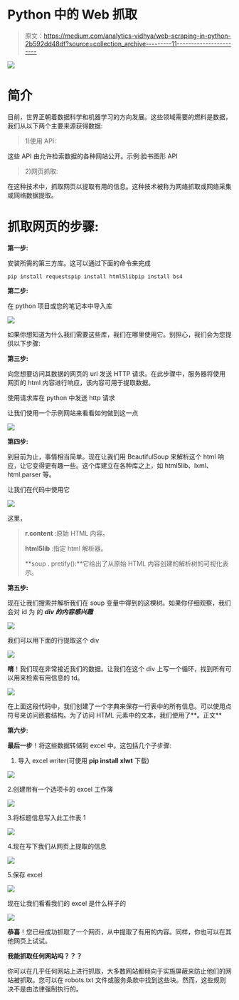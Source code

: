 # Python 中的 Web 抓取

> 原文：<https://medium.com/analytics-vidhya/web-scraping-in-python-2b592dd48df?source=collection_archive---------11----------------------->

![](img/d24c283565fa606c39c011b410f976f3.png)

# **简介**

目前，世界正朝着数据科学和机器学习的方向发展。这些领域需要的燃料是数据，我们从以下两个主要来源获得数据:

> 1)使用 API:

这些 API 由允许检索数据的各种网站公开。示例:脸书图形 API

> 2)网页抓取:

在这种技术中，抓取网页以提取有用的信息。这种技术被称为网络抓取或网络采集或网络数据提取。

# **抓取网页的步骤:**

**第一步:**

安装所需的第三方库。这可以通过下面的命令来完成

```
pip install requestspip install html5libpip install bs4
```

**第二步:**

在 python 项目或您的笔记本中导入库

![](img/15714cca607a08b2f943113b2cafe974.png)

如果你想知道为什么我们需要这些库，我们在哪里使用它。别担心，我们会为您提供以下步骤:

**第三步:**

向您想要访问其数据的网页的 url 发送 HTTP 请求。在此步骤中，服务器将使用网页的 html 内容进行响应，该内容可用于提取数据。

使用请求库在 python 中发送 http 请求

让我们使用一个示例网站来看看如何做到这一点

![](img/faa058b929183355648506ba1c7e1a9e.png)

**第四步:**

到目前为止，事情相当简单。现在让我们用 BeautifulSoup 来解析这个 html 响应，让它变得更有趣一些。这个库建立在各种库之上，如 html5lib、lxml、html.parser 等。

让我们在代码中使用它

![](img/9776a32f687261cf9e6d37e5c6fc5b90.png)

这里，

> **r.content** :原始 HTML 内容。
> 
> **html5lib** :指定 html 解析器。
> 
> **soup . pretify():**它给出了从原始 HTML 内容创建的解析树的可视化表示。

**第五步:**

现在让我们搜索并解析我们在 soup 变量中得到的这棵树。如果你仔细观察，我们会对 id 为 的 ***div 的内容感兴趣***

![](img/b92f85484db971943b53147b1e0a7add.png)

我们可以用下面的行提取这个 div

![](img/bd00d8bf4d01bc59e4b7d9bf15414d53.png)

**唷**！我们现在非常接近我们的数据。让我们在这个 div 上写一个循环，找到所有可以用来检索有用信息的 td。

![](img/8e6483ea99dad93fc7ec63d08bb27d83.png)

在上面这段代码中，我们创建了一个字典来保存一行表中的所有信息。可以使用点符号来访问嵌套结构。为了访问 HTML 元素中的文本，我们使用了**。正文**

**第六步:**

**最后一步**！将这些数据转储到 excel 中。这包括几个子步骤:

1.  导入 excel writer(可使用 **pip install xlwt** 下载)

![](img/13461f7e1f634de1de6c088432859efc.png)

2.创建带有一个选项卡的 excel 工作簿

![](img/2c3ac684940f5562f30fa06fe0ba120b.png)

3.将标题信息写入此工作表 1

![](img/df762618ee84657fd782f53c047d200b.png)

4.现在写下我们从网页上提取的信息

![](img/6297a921ada6b8aa9ded9188bfd5af1c.png)

5.保存 excel

![](img/1d7855c3a7e736fb6d9b67d00a87e12d.png)

现在让我们看看我们的 excel 是什么样子的

![](img/5759b046084a95d345a7179bdb3f9a23.png)

**恭喜**！您已经成功抓取了一个网页，从中提取了有用的内容。同样，你也可以在其他网页上试试。

**我能抓取任何网站吗？？？**

你可以在几乎任何网站上进行抓取，大多数网站都倾向于实施屏蔽来防止他们的网站被抓取。您可以在 robots.txt 文件或服务条款中找到这些块。然而，这些规则决不是由法律强制执行的。